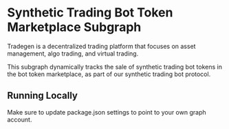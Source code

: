 # Synthetic Trading Bot Token Marketplace Subgraph

Tradegen is a decentralized trading platform that focuses on asset management, algo trading, and virtual trading.

This subgraph dynamically tracks the sale of synthetic trading bot tokens in the bot token marketplace, as part of our synthetic trading bot protocol.

## Running Locally

Make sure to update package.json settings to point to your own graph account.
